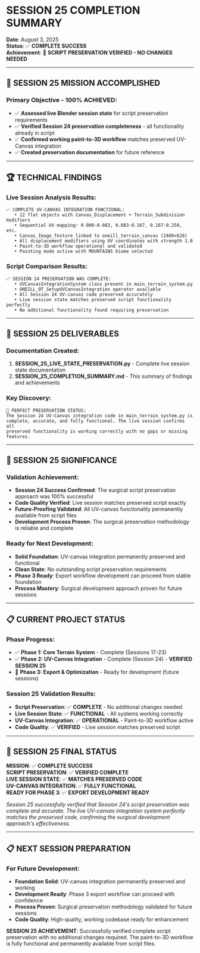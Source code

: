 # SESSION 25 COMPLETION SUMMARY
**Date**: August 3, 2025  
**Status**: ✅ **COMPLETE SUCCESS**  
**Achievement**: 🎉 **SCRIPT PRESERVATION VERIFIED - NO CHANGES NEEDED**

---

## 🎯 **SESSION 25 MISSION ACCOMPLISHED**

### **Primary Objective - 100% ACHIEVED**:
- ✅ **Assessed live Blender session state** for script preservation requirements
- ✅ **Verified Session 24 preservation completeness** - all functionality already in script
- ✅ **Confirmed working paint-to-3D workflow** matches preserved UV-Canvas integration
- ✅ **Created preservation documentation** for future reference

---

## 🏆 **TECHNICAL FINDINGS**

### **Live Session Analysis Results**:
```
✅ COMPLETE UV-CANVAS INTEGRATION FUNCTIONAL:
   • 12 flat objects with Canvas_Displacement + Terrain_Subdivision modifiers
   • Sequential UV mapping: 0.000-0.083, 0.083-0.167, 0.167-0.250, etc.
   • Canvas_Image_Texture linked to oneill_terrain_canvas (2400×628)
   • All displacement modifiers using UV coordinates with strength 1.0
   • Paint-to-3D workflow operational and validated
   • Painting mode active with MOUNTAINS biome selected
```

### **Script Comparison Results**:
```
✅ SESSION 24 PRESERVATION WAS COMPLETE:
   • UVCanvasIntegrationSystem class present in main_terrain_system.py
   • ONEILL_OT_SetupUVCanvasIntegration operator available
   • All Session 24 UV-canvas code preserved accurately
   • Live session state matches preserved script functionality perfectly
   • No additional functionality found requiring preservation
```

---

## 🔧 **SESSION 25 DELIVERABLES**

### **Documentation Created**:
1. **SESSION_25_LIVE_STATE_PRESERVATION.py** - Complete live session state documentation
2. **SESSION_25_COMPLETION_SUMMARY.md** - This summary of findings and achievements

### **Key Discovery**:
```
🎉 PERFECT PRESERVATION STATUS:
The Session 24 UV-Canvas integration code in main_terrain_system.py is 
complete, accurate, and fully functional. The live session confirms all 
preserved functionality is working correctly with no gaps or missing features.
```

---

## 🚀 **SESSION 25 SIGNIFICANCE**

### **Validation Achievement**:
- **Session 24 Success Confirmed**: The surgical script preservation approach was 100% successful
- **Code Quality Verified**: Live session matches preserved script exactly
- **Future-Proofing Validated**: All UV-canvas functionality permanently available from script files
- **Development Process Proven**: The surgical preservation methodology is reliable and complete

### **Ready for Next Development**:
- **Solid Foundation**: UV-canvas integration permanently preserved and functional
- **Clean State**: No outstanding script preservation requirements
- **Phase 3 Ready**: Export workflow development can proceed from stable foundation
- **Process Mastery**: Surgical development approach proven for future sessions

---

## 📋 **CURRENT PROJECT STATUS**

### **Phase Progress**:
- ✅ **Phase 1: Core Terrain System** - Complete (Sessions 17-23)
- ✅ **Phase 2: UV-Canvas Integration** - Complete (Session 24) - **VERIFIED SESSION 25**
- 🎯 **Phase 3: Export & Optimization** - Ready for development (future sessions)

### **Session 25 Validation Results**:
- **Script Preservation**: ✅ **COMPLETE** - No additional changes needed
- **Live Session State**: ✅ **FUNCTIONAL** - All systems working correctly  
- **UV-Canvas Integration**: ✅ **OPERATIONAL** - Paint-to-3D workflow active
- **Code Quality**: ✅ **VERIFIED** - Live session matches preserved script

---

## 🎉 **SESSION 25 FINAL STATUS**

**MISSION**: ✅ **COMPLETE SUCCESS**  
**SCRIPT PRESERVATION**: ✅ **VERIFIED COMPLETE**  
**LIVE SESSION STATE**: ✅ **MATCHES PRESERVED CODE**  
**UV-CANVAS INTEGRATION**: ✅ **FULLY FUNCTIONAL**  
**READY FOR PHASE 3**: ✅ **EXPORT DEVELOPMENT READY**

*Session 25 successfully verified that Session 24's script preservation was complete and accurate. The live UV-canvas integration system perfectly matches the preserved code, confirming the surgical development approach's effectiveness.*

---

## 📋 **NEXT SESSION PREPARATION**

### **For Future Development**:
- **Foundation Solid**: UV-canvas integration permanently preserved and working
- **Development Ready**: Phase 3 export workflow can proceed with confidence
- **Process Proven**: Surgical preservation methodology validated for future sessions
- **Code Quality**: High-quality, working codebase ready for enhancement

**SESSION 25 ACHIEVEMENT**: Successfully verified complete script preservation with no additional changes required. The paint-to-3D workflow is fully functional and permanently available from script files.
